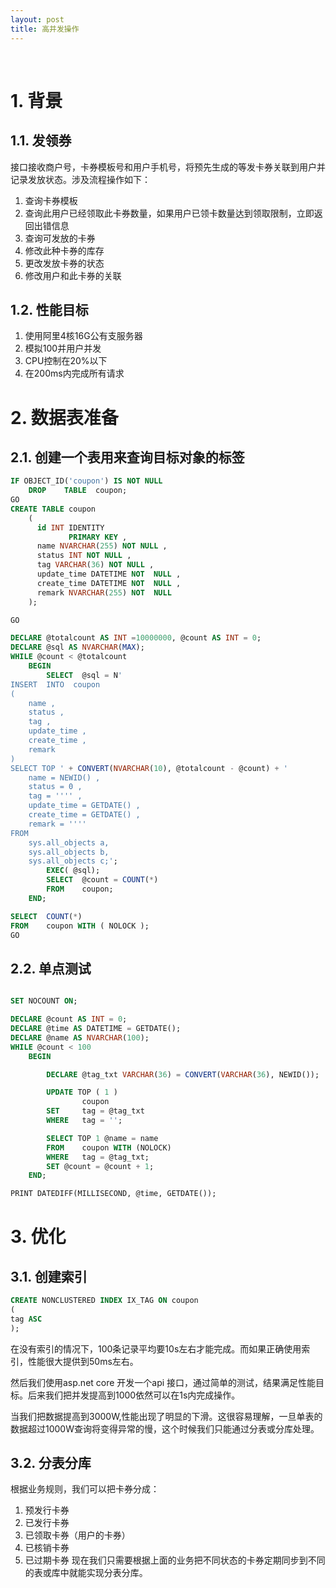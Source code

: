 ```yaml
---
layout: post
title: 高并发操作
---
```


 
 
# 1. 背景
## 1.1. 发领券
接口接收商户号，卡券模板号和用户手机号，将预先生成的等发卡券关联到用户并记录发放状态。涉及流程操作如下：
1. 查询卡券模板
2. 查询此用户已经领取此卡券数量，如果用户已领卡数量达到领取限制，立即返回出错信息
3. 查询可发放的卡券
4. 修改此种卡券的库存
5. 更改发放卡券的状态
6. 修改用户和此卡券的关联

## 1.2. 性能目标
1. 使用阿里4核16G公有支服务器
2. 模拟100并用户并发
3. CPU控制在20%以下
4. 在200ms内完成所有请求



# 2. 数据表准备

## 2.1. 创建一个表用来查询目标对象的标签
```sql
IF OBJECT_ID('coupon') IS NOT NULL
    DROP	TABLE  coupon;
GO
CREATE TABLE coupon
    (
      id INT IDENTITY
             PRIMARY KEY ,
      name NVARCHAR(255) NOT NULL ,
      status INT NOT NULL ,
      tag VARCHAR(36) NOT NULL ,
      update_time DATETIME NOT  NULL ,
      create_time DATETIME NOT  NULL ,
      remark NVARCHAR(255) NOT  NULL
    );

GO

DECLARE @totalcount AS INT =10000000, @count AS INT = 0;
DECLARE @sql AS NVARCHAR(MAX);
WHILE @count < @totalcount
    BEGIN
        SELECT  @sql = N'
INSERT  INTO  coupon
( 
	name ,
	status ,
	tag ,
	update_time ,
	create_time ,
	remark
)
SELECT TOP ' + CONVERT(NVARCHAR(10), @totalcount - @count) + '
	name = NEWID() ,
	status = 0 ,
	tag = '''' ,
	update_time = GETDATE() ,
	create_time = GETDATE() ,
	remark = ''''
FROM
    sys.all_objects a,
	sys.all_objects b,
	sys.all_objects c;';
        EXEC( @sql);
        SELECT  @count = COUNT(*)
        FROM    coupon;
    END;

SELECT  COUNT(*)
FROM    coupon WITH ( NOLOCK );
GO
```

## 2.2. 单点测试
```sql

SET NOCOUNT ON;

DECLARE @count AS INT = 0;
DECLARE @time AS DATETIME = GETDATE();
DECLARE @name AS NVARCHAR(100);
WHILE @count < 100
    BEGIN

        DECLARE @tag_txt VARCHAR(36) = CONVERT(VARCHAR(36), NEWID());

        UPDATE TOP ( 1 )
                coupon
        SET     tag = @tag_txt
        WHERE   tag = '';

        SELECT TOP 1 @name = name
        FROM    coupon WITH (NOLOCK)
        WHERE   tag = @tag_txt;
        SET @count = @count + 1;
    END;

PRINT DATEDIFF(MILLISECOND, @time, GETDATE());
```
# 3. 优化
## 3.1. 创建索引

```sql
CREATE NONCLUSTERED INDEX IX_TAG ON coupon
(
tag ASC
); 
```
在没有索引的情况下，100条记录平均要10s左右才能完成。而如果正确使用索引，性能很大提供到50ms左右。

然后我们使用asp.net core 开发一个api 接口，通过简单的测试，结果满足性能目标。后来我们把并发提高到1000依然可以在1s内完成操作。

当我们把数据提高到3000W,性能出现了明显的下滑。这很容易理解，一旦单表的数据超过1000W查询将变得异常的慢，这个时候我们只能通过分表或分库处理。

## 3.2. 分表分库
根据业务规则，我们可以把卡券分成：
1. 预发行卡券
2. 已发行卡券
3. 已领取卡券（用户的卡券）
4. 已核销卡券
5. 已过期卡券
现在我们只需要根据上面的业务把不同状态的卡券定期同步到不同的表或库中就能实现分表分库。
```C#

```

